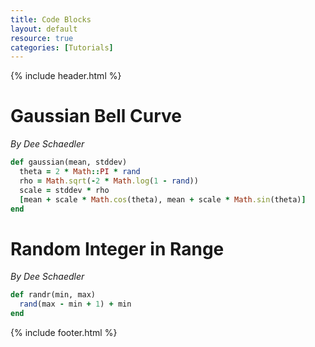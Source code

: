```yaml
---
title: Code Blocks
layout: default
resource: true
categories: [Tutorials]
---
```


{% include header.html %}

# Gaussian Bell Curve
_By Dee Schaedler_
```ruby
def gaussian(mean, stddev)
  theta = 2 * Math::PI * rand
  rho = Math.sqrt(-2 * Math.log(1 - rand))
  scale = stddev * rho
  [mean + scale * Math.cos(theta), mean + scale * Math.sin(theta)]
end

```

# Random Integer in Range
_By Dee Schaedler_
```ruby
def randr(min, max)
  rand(max - min + 1) + min
end

```

{% include footer.html %}
